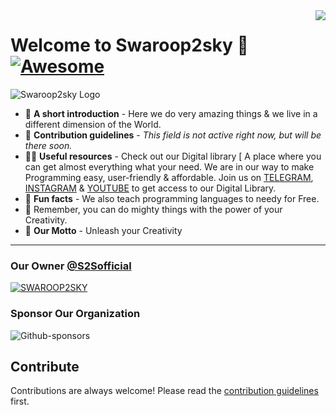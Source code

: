 
<img src="icon.png" align="right" />

# Welcome to Swaroop2sky 👋 [![Awesome](https://avatars.githubusercontent.com/u/75105593?s=200&v=4)](https://avatars.githubusercontent.com/u/75105593?s=200&v=4)

![Swaroop2sky Logo](https://avatars.githubusercontent.com/u/75105593?s=200&v=4)

- 🙋 **A short introduction** - Here we do very amazing things & we live in a different dimension of the World.
- 🌈 **Contribution guidelines** - *This field is not active right now, but will be there soon.*
- 👩‍💻 **Useful resources** - Check out our Digital library [ A place where you can get almost everything what your need. We are in our way to make Programming easy, user-friendly & affordable. Join us on [TELEGRAM](https://t.me/Swaroop2sky), [INSTAGRAM](https://www.instagram.com/swaroop2sky) & [YOUTUBE](https://youtube.com/c/Swaroop2sky) to get access to our Digital Library.
- 🍿 **Fun facts** - We also teach programming languages to needy for Free.
- 🧙 Remember, you can do mighty things with the power of your Creativity. 
- 🌟 **Our Motto** - Unleash your Creativity

---
### Our Owner [@S2Sofficial](https://github.com/S2Sofficial)

[![SWAROOP2SKY](https://github-readme-stats.vercel.app/api?username=s2sofficial&title_color=33f719&icon_color=fff957&text_color=ffffff&bg_color=000000&show_icons=true&hide_border=true&count_private=true&include_all_commits=true)](https://gitHub.com/s2sofficial/github-readme-stats)

### Sponsor Our Organization

![Github-sponsors](https://img.shields.io/badge/sponsor-30363D?style=for-the-badge&logo=GitHub-Sponsors&logoColor=#EA4AAA)

## Contribute

Contributions are always welcome!
Please read the [contribution guidelines](https://github.com/Swaroop2sky/.github/blob/main/Contributing.md) first.
